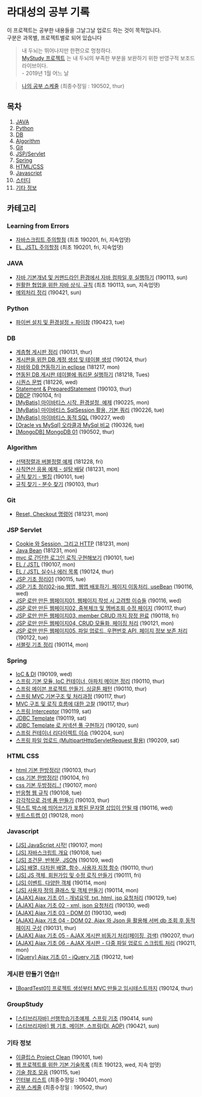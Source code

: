 ﻿# 라대성의 공부 기록

이 프로젝트는 공부한 내용들을 그날그날 업로드 하는 것이 목적입니다.<br>
구분은 과목별, 프로젝트별로 되어 있습니다

> 내 두뇌는 뛰어나지만 한편으로 멍청하다.<br/>[MyStudy 프로젝트](https://github.com/daesungRa/MyStudy) 는 내 두뇌의 부족한 부분을 보완하기 위한 반영구적 보조드라이브이다.<br/> - 2019년 1월 어느 날

> [나의 공부 스케줄](https://github.com/daesungRa/MyStudy/blob/master/etc/myschedule.md) (최종수정일 : 190502, thur)

## 목차

1. [JAVA](#JAVA)
2. [Python](#Python)
3. [DB](#DB)
4. [Algorithm](#Algorithm)
5. [Git](#Git)
6. [JSP/Servlet](#JSP-Servlet)
7. [Spring](#Spring)
8. [HTML/CSS](#HTML-CSS)
9. [Javascript](#Javascript)
10. [스터디](#GroupStudy)
11. [기타 정보](#기타-정보)

## 카테고리

### Learning from Errors

- [자바스크립트 주의할점](https://github.com/daesungRa/MyStudy/blob/master/LearnFromBugs/JS.md) (최초 190201, fri, 지속업뎃)
- [EL, JSTL 주의할점](https://github.com/daesungRa/MyStudy/blob/master/LearnFromBugs/El_Jstl.md) (최초 190201, fri, 지속업뎃)

### JAVA

- [자바 기본개념 및 커맨드라인 환경에서 자바 컴파일 후 실행하기](https://github.com/daesungRa/MyStudy/blob/master/JAVA/CommandlineCompile.md) (190113, sun)
- [원활한 협업을 위한 자바 상식, 규칙](https://github.com/daesungRa/MyStudy/blob/master/JAVA/JavaCommonSenseForCooperation.md) (최초 190113, sun, 지속업뎃)
- [예외처리 정리](https://github.com/daesungRa/MyStudy/blob/master/JAVA/exceptionHandling.md) (190421, sun)

### Python

- [파이썬 설치 및 환경설정 + 파이참](https://github.com/daesungRa/MyStudy/blob/master/Python/pythonConfiguration.md) (190423, tue)

### DB

- [계층형 게시판 정리](https://github.com/daesungRa/MyStudy/blob/master/DB/hierarchical.md) (190131, thur)
- [게시판을 위한 DB 계정 생성 및 테이블 생성](https://github.com/daesungRa/MyStudy/blob/master/DB/createUser.md) (190124, thur)
- [자바와 DB 연동하기 in eclipse](https://github.com/daesungRa/MyStudy/blob/master/DB/Connect_with_JAVA%26DB_in_Eclipse.md) (181217, mon)
- [연동된 DB 게시판 테이블에 쿼리문 실행하기](https://github.com/daesungRa/MyStudy/blob/master/DB/Execute_db_query_into_board_tables.md) (181218, Tues)
- [시퀀스 문법](https://github.com/daesungRa/MyStudy/blob/master/DB/Sequence_syntax.md) (181226, wed)
- [Statement & PreparedStatement](https://github.com/daesungRa/MyStudy/blob/master/DB/Statement&PreparedStatement.md) (190103, thur)
- [DBCP](https://github.com/daesungRa/MyStudy/blob/master/DB/DBCP.md) (190104, fri)
- [[MyBatis] 마이바티스 시작, 환경설정, 예제](https://github.com/daesungRa/MyStudy/blob/master/DB/mybatis01.md) (190225, mon)
- [[MyBatis] 마이바티스 SqlSession 활용, 기본 쿼리](https://github.com/daesungRa/MyStudy/blob/master/DB/mybatis02.md) (190226, tue)
- [[MyBatis] 마이바티스 동적 SQL](https://github.com/daesungRa/MyStudy/blob/master/DB/mybatis03.md) (190227, wed)
- [[Oracle vs MySql] 오라클과 MySql 비교](https://github.com/daesungRa/MyStudy/blob/master/DB/diffOracleMySql.md) (190326, tue)
- [[MongoDB] MongoDB 01](https://github.com/daesungRa/MyStudy/blob/master/DB/mongodb01.md) (190502, thur)

### Algorithm

- [선택정렬과 버블정렬 예제](https://github.com/daesungRa/MyStudy/blob/master/Algorithm/SelectionSort.md) (181228, fri)
- [사칙연산 응용 예제 - 설탕 배달](https://github.com/daesungRa/MyStudy/blob/master/Algorithm/SugarDeliver.md) (181231, mon)
- [규칙 찾기 - 벌집](https://github.com/daesungRa/MyStudy/blob/master/Algorithm/BeeHouse.md) (190101, tue)
- [규칙 찾기 - 분수 찾기](https://github.com/daesungRa/MyStudy/blob/master/Algorithm/FindFraction.md) (190103, thur)

### Git

- [Reset, Checkout 명령어](https://github.com/daesungRa/MyStudy/blob/master/GitStudy/CompareResetCheckout.md) (181231, mon)

### JSP Servlet

- [Cookie 와 Session, 그리고 HTTP](https://github.com/daesungRa/MyStudy/blob/master/JSP_Servlet/CookieAndSession.md) (181231, mon)
- [Java Bean](https://github.com/daesungRa/MyStudy/blob/master/JSP_Servlet/JavaBean.md) (181231, mon)
- [mvc 로 간단한 로그인 로직 구현해보기](https://github.com/daesungRa/MyStudy/blob/master/JSP_Servlet/Login_DBConnection.md) (190101, tue)
- [EL / JSTL](https://github.com/daesungRa/MyStudy/blob/master/JSP_Servlet/EL%26JSTL.md) (190107, mon)
- [EL / JSTL 실수나 에러 목록](https://github.com/daesungRa/MyStudy/blob/master/JSP_Servlet/JSP_EL_JSTL_Caution.md) (190124, thur)
- [JSP 기초 정리01](https://github.com/daesungRa/MyStudy/blob/master/JSP_Servlet/JSPBasic01.md) (190115, tue)
- [JSP 기초 정리02-jsp 웹앱, 웹앱 배포하기, 페이지 이동처리, useBean](https://github.com/daesungRa/MyStudy/blob/master/JSP_Servlet/JSPBasic02.md) (190116, wed)
- [JSP 로만 만든 웹페이지01, 웹페이지 작성 시 고려할 이슈들](https://github.com/daesungRa/MyStudy/blob/master/JSP_Servlet/JSPPageEx.md) (190116, wed)
- [JSP 로만 만든 웹페이지02, 중복체크 및 멤버조회 수정 페이지](https://github.com/daesungRa/MyStudy/blob/master/JSP_Servlet/JSPPageEx02.md) (190117, thur)
- [JSP 로만 만든 웹페이지03, member CRUD 까지 잠정 완료](https://github.com/daesungRa/MyStudy/blob/master/JSP_Servlet/JSPPageEx03.md) (190118, fri)
- [JSP 로만 만든 웹페이지04, CRUD 모듈화, 페이징 처리](https://github.com/daesungRa/MyStudy/blob/master/JSP_Servlet/JSPPageEx04.md) (190121, mon)
- [JSP 로만 만든 웹페이지05, 파일 업로드, 우편번호 API, 페이지 정보 보존 처리](https://github.com/daesungRa/MyStudy/blob/master/JSP_Servlet/JPSboard_fileUpload.md) (190122, tue)
- [서블릿 기초 정리](https://github.com/daesungRa/MyStudy/blob/master/JSP_Servlet/ServletBasic.md) (190114, mon)

### Spring

- [IoC & DI](https://github.com/daesungRa/MyStudy/blob/master/Spring/SpringBegin.md) (190109, wed)
- [스프링 기본 모듈, IoC 컨테이너, 아파치 메이븐 정리](https://github.com/daesungRa/MyStudy/blob/master/Spring/SpringModuleAndIoCContainerAndMaven.md) (190110, thur)
- [스프링 메이븐 프로젝트 만들기, 싱글톤 패턴](https://github.com/daesungRa/MyStudy/blob/master/Spring/FirstProject.md) (190110, thur)
- [스프링 MVC 기본구조 및 처리과정](https://github.com/daesungRa/MyStudy/blob/master/Spring/SpringMVCStructure.md) (190117, thur)
- [MVC 구조 및 로직 흐름에 대한 고찰](https://github.com/daesungRa/MyStudy/blob/master/Spring/ThinkingMVC.md) (190117, thur)
- [스프링 Interceptor](https://github.com/daesungRa/MyStudy/blob/master/Spring/Interceptor.md) (190119, sat)
- [JDBC Template](https://github.com/daesungRa/MyStudy/blob/master/Spring/JDBCTemplate.md) (190119, sat)
- [JDBC Template 로 커넥션 풀 구현하기](https://github.com/daesungRa/MyStudy/blob/master/Spring/JDBC_ConnectionPool.md) (190120, sun)
- [스프링 컨테이너 리다이렉트 이슈](https://github.com/daesungRa/MyStudy/blob/master/Spring/issue_redirect.md) (190204, sun)
- [스프링 파일 업로드 (MultipartHttpServletRequest 활용)](https://github.com/daesungRa/MyStudy/blob/master/Spring/spring_fileupload.md) (190209, sat)

### HTML CSS

- [html 기본 한방정리!](https://github.com/daesungRa/MyStudy/blob/master/HTML,CSS/htmlBasic.md) (190103, thur)
- [css 기본 한방정리!](https://github.com/daesungRa/MyStudy/blob/master/HTML,CSS/cssBasic.md) (190104, fri)
- [css 기본 두방정리..!](https://github.com/daesungRa/MyStudy/blob/master/HTML,CSS/cssBasic02.md) (190107, mon)
- [반응형 웹 규칙](https://github.com/daesungRa/MyStudy/blob/master/HTML,CSS/responsiveWeb.md) (190108, tue)
- [감각적으로 검색 폼 만들기](https://github.com/daesungRa/MyStudy/blob/master/HTML%2CCSS/sensuousSearchBar.md) (190103, thur)
- [텍스트 박스에 띄어쓰기가 포함된 문자열 삽입이 안될 때](https://github.com/daesungRa/MyStudy/blob/master/HTML%2CCSS/cannotInputEscapeInTextTag.md) (190116, wed)
- [부트스트랩 01](https://github.com/daesungRa/MyStudy/blob/master/HTML%2CCSS/bootstrap01.md) (190128, mon)

### Javascript

- [[JS] JavaScript 시작!](https://github.com/daesungRa/MyStudy/blob/master/Javascript/Javascript_Summary.md) (190107, mon)
- [[JS] 자바스크립트 개요](https://github.com/daesungRa/MyStudy/blob/master/Javascript/JS_basic.md) (190108, tue)
- [[JS] 조건문, 반복문, JSON](https://github.com/daesungRa/MyStudy/blob/master/Javascript/IfSwitchForJSON.md) (190109, wed)
- [[JS] 배열, 다차원 배열, 함수, 사용자 지정 함수](https://github.com/daesungRa/MyStudy/blob/master/Javascript/ArrayFunction.md) (190110, thur)
- [[JS] JS 객체, 회원가입 및 수정 로직 만들기](https://github.com/daesungRa/MyStudy/blob/master/Javascript/ObjectAndMakeInsertLogic.md) (190111, fri)
- [[JS] 이벤트, 다양한 객체](https://github.com/daesungRa/MyStudy/blob/master/Javascript/Event.md) (190114, mon)
- [[JS] 사용자 정의 클래스 및 객체 만들기](https://github.com/daesungRa/MyStudy/blob/master/Javascript/CreateUserObject.md) (190114, mon)
- [[AJAX] Ajax 기초 01 - 개념요약, txt, html, jsp 요청처리](https://github.com/daesungRa/MyStudy/blob/master/Javascript/Ajax01.md) (190129, tue)
- [[AJAX] Ajax 기초 02 - xml, json 요청처리](https://github.com/daesungRa/MyStudy/blob/master/Javascript/Ajax02.md) (190130, wed)
- [[AJAX] Ajax 기초 03 - DOM 01](https://github.com/daesungRa/MyStudy/blob/master/Javascript/Ajax03.md) (190130, wed)
- [[AJAX] Ajax 기초 04 - DOM 02, Ajax 와 Json 을 활용해 서버 db 조회 후 동적 페이지 구성](https://github.com/daesungRa/MyStudy/blob/master/Javascript/Ajax04.md) (190131, thur)
- [[AJAX] Ajax 기초 05 - AJAX 게시판 비동기 처리(페이징, 검색)](https://github.com/daesungRa/MyStudy/blob/master/Javascript/Ajax05AjaxBoard.md) (190207, thur)
- [[AJAX] Ajax 기초 06 - AJAX 게시판 - 다중 파일 업로드 스크립트 처리](https://github.com/daesungRa/MyStudy/blob/master/Javascript/Ajax05AjaxBoard_multiFileUpload.md) (190211, mon)
- [[jQuery] Ajax 기초 01 - jQuery 기초](https://github.com/daesungRa/MyStudy/blob/master/Javascript/jQuery01.md) (190212, tue)

### 게시판 만들기 연습!!

- [[BoardTest01] 프로젝트 생성부터 MVC 만들고 임시테스트까지](https://github.com/daesungRa/MyStudy/blob/master/SpringPractice/[springmvc-BoardTest01]init_to_testLogic.md) (190124, thur)

### GroupStudy

- [[스티브리자바] 선행학습기초예제, 스프링 기초](https://github.com/daesungRa/MyStudy/blob/master/GroupStudy/steveleejava-study-01.md) (190414, sun)
- [[스티브리자바] 웹 기초, 메이븐, 스프링(DI, AOP)](https://github.com/daesungRa/MyStudy/blob/master/GroupStudy/steveleejava-study-02.md) (190421, sun)

### 기타 정보

- [이클립스 Project Clean](https://github.com/daesungRa/MyStudy/blob/master/etc/ProjectClean.md) (190101, tue)
- [웹 프로젝트를 위한 기본 기술목록](https://github.com/daesungRa/MyStudy/blob/master/etc/BasicTechStackForWeb.md) (최초 190123, wed, 지속 업뎃)
- [기술 참조 모음](https://github.com/daesungRa/MyStudy/blob/master/etc/Reference.md) (190115, tue)
- [인터뷰 리스트](https://github.com/daesungRa/MyStudy/blob/master/etc/InterviewList.md) (최종수정일 : 190401, mon)
- [공부 스케줄](https://github.com/daesungRa/MyStudy/blob/master/etc/myschedule.md) (최종수정일 : 190502, thur)
